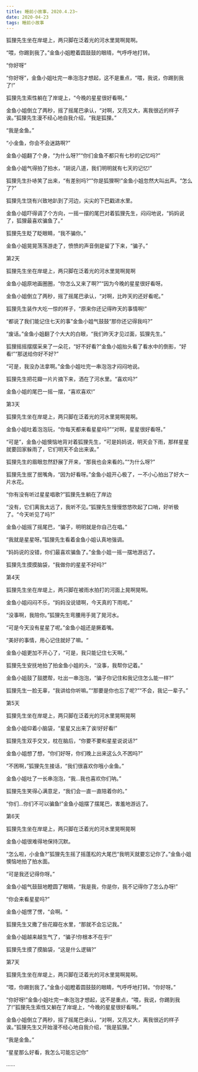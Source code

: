 ```yaml
---
title: 睡前小故事，2020.4.23~
date: 2020-04-23
tags: 睡前小故事
---
```


狐狸先生坐在岸堤上，两只脚在泛着光的河水里晃啊晃啊。

“喂，你踢到我了。”金鱼小姐瞪着圆鼓鼓的眼晴，气呼呼地打转。

“你好呀“<!-- more -->

“你好呀”，金鱼小姐吐完一串泡泡才想起，这不是重点，“喂，我说，你踢到我了!”

狐狸先生索性躺在了岸堤上，“今晚的星星很好看啊。”

金鱼小姐倒立了两秒，摇了摇尾巴承认，“对啊，又亮又大，离我很近的样子诶。”狐狸先生漫不经心地自我介绍，“我是狐狸。”

“我是金鱼。”

“小金鱼，你会不会迷路啊?”


金鱼小姐翻了个身，“为什么呀?”“你们金鱼不都只有七秒的记忆吗?”

金鱼小姐气得拍了拍水，“胡说八道，我们明明就有七天的记忆!”

狐狸先生扑哧笑了出来，“有差别吗?“”你是狐狸啊!”金鱼小姐忽然大叫出声。“怎么了?”

狐狸先生饶有兴致地趴到了河边，尖尖的下巴戳进水里。

金鱼小姐吓得调了个方向，一摇一摆的尾巴对着狐狸先生，闷闷地说，“妈妈说了，狐狸最喜欢骗鱼了。”

狐狸先生眨了眨眼睛，“我不骗你。”

金鱼小姐晃晃荡荡游走了，愤愤的声音倒是留了下来，“骗子。”


第2天

狐狸先生坐在岸堤上，两只脚在泛着光的河水里晃啊晃啊

金鱼小姐原地画圈圈，“你怎么又来了啊?”“因为今晚的星星很好看呀。

金鱼小姐倒立了两秒，摇了摇尾巴承认，“对啊，比昨天的还好看呢。”

狐狸先生装作大吃一惊的样子，“原来你还记得昨天的事情啊!”

“都说了我们能记住七天的事”金鱼小姐气鼓鼓“那你还记得我吗?”

“废话。”金鱼小姐翻了个大大的白眼，“我们昨天才见过面，狐狸先生。”

狐狸摇摇摆摆采来了一朵花，“好不好看?”金鱼小姐抬头看了看水中的倒影，“好看!”“那送给你好不好?”

“可是，我没办法拿啊。”金鱼小姐吐完一串泡泡才闷闷地说。

狐狸先生把花瓣一片片摘下来，洒在了河水里。“喜欢吗?”

金鱼小姐的尾巴一摇一摆，“喜欢喜欢!”


第3天

狐狸先生坐在岸堤上，两只脚在泛着光的河水里晃啊晃啊。

金鱼小姐吐着泡泡玩，“你每天都来看星星吗?”“对啊，星星很好看呀。”

“可是”，金鱼小姐懊恼地背对着狐狸先生，“可是妈妈说，明天会下雨，那样星星就要回家躲雨了，它们明天不会出来诶。”

狐狸先生的眉眼忽然舒展了开来，“那我也会来看的。”“为什么呀?”

狐狸先生抿了抿嘴角，“因为好看呀。”金鱼小姐开心极了，ー不小心拍出了好大ー片水花。


“你有没有听过星星唱歌?”狐狸先生躺在了岸边

“没有，它们离我太远了，我听不见。”狐狸先生慢慢悠悠吹起了口哨，好听极了。“今天听见了吗?”

金鱼小姐摇了摇尾巴，“骗子，明明就是你自己在唱。”

“我就是星星呀。”狐狸先生看着金鱼小姐认真地强调。

“妈妈说的没错，你们最喜欢骗鱼了。”金鱼小姐一摇一摆地游远了。

狐狸先生摸摸脑袋，“我做你的星星不好吗?”


第4天

狐狸先生坐在岸堤上，两只脚在被雨水拍打的河面上晃啊晃啊。

金鱼小姐闷闷不乐，“妈妈没说错啊，今天真的下雨呢。”

“没事啊，我陪你。”狐狸先生弯腰用手晃了晃河水。

“可是今天没有星星了呢。”金鱼小姐还是撅着嘴。

“美好的事情，用心记住就好了嘛。“

金鱼小姐更加不开心了，“可是，我只能记住七天啊。”

狐狸先生安抚地拍了拍金鱼小姐的头，“没事，我帮你记着。”

金鱼小姐鼓了鼓腮帮，吐出一串泡泡，“骗子你记住和我记住怎么能一样?”

狐狸先生一脸无辜，“我讲给你听嘛。”“那要是你也忘了呢?”“不会，我记一辈子。”


第5天

狐狸先生坐在岸堤上，两只脚在泛着光的河水里晃啊晃啊

金鱼小姐仰着小脑袋，“星星又出来了诶!好好看!”

狐狸先生双手交叉，枕在脑后，“你要不要和星星说说话?”

金鱼小姐想了想，“你们好呀，你们晚上出来这么久不困吗?”

“不困啊，”狐狸先生接话，“我们很喜欢你哦小金鱼。”

金鱼小姐吐了一长串泡泡，“我…我也喜欢你们呐。”

狐狸先生笑得心满意足，“我们会一直一直陪着你的。”

“你们...你们不可以骗鱼!”金鱼小姐摆了摆尾巴，害羞地游远了。


第6天

狐狸先生坐在岸堤上，两只脚在泛着光的河水里晃啊晃啊

金鱼小姐很难得地保持沉默。

“怎么啦，小金鱼?”狐狸先生摇了摇蓬松的大尾巴“我明天就要忘记你了。”金鱼小姐懊恼地拍了拍水面。

“可是我还记得你呀。”

金鱼小姐气鼓鼓地瞪圆了眼睛，“我是我，你是你，我不记得你了怎么办呀!”

“你会来看星星吗?”

金鱼小姐愣了愣，“会啊。“

狐狸先生又撒了些花瓣在水里，“那就不会忘记我。”

金鱼小姐越来越生气了，“骗子!你根本不在乎!“

狐狸先生摸了摸脑袋，“这是什么逻辑?”


第7天

狐狸先生坐在岸堤上，两只脚在泛着光的河水里晃啊晃啊。

“喂，你踢到我了。”金鱼小姐瞪着圆鼓鼓的眼睛，气呼呼地打转。“你好呀。”

“你好呀!”金鱼小姐吐完一串泡泡才想起，这不是重点，“喂，我说，你踢到我了!”狐狸先生索性又躺在了岸堤上，“今晚的星星很好看啊。”

金鱼小姐倒立了两秒，摇了摇尾巴承认，“对啊，又亮又大，离我很近的样子诶。”狐狸先生又开始漫不经心地自我介绍，“我是狐狸。”

“我是金鱼。”

“星星那么好看，我怎么可能忘记你”

......